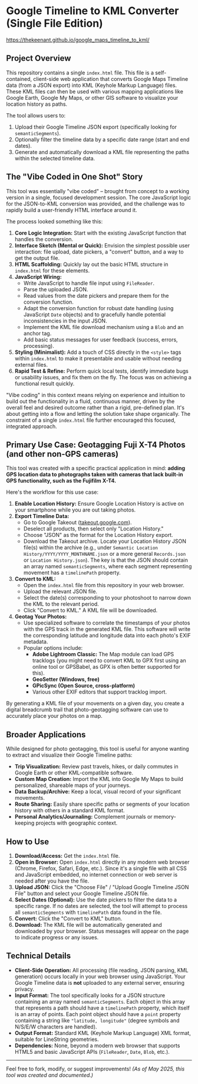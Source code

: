 # Google Timeline to KML Converter (Single File Edition)

https://thekeenant.github.io/google_maps_timeline_to_kml/

## Project Overview

This repository contains a single `index.html` file. This file is a self-contained, client-side web application that converts Google Maps Timeline data (from a JSON export) into KML (Keyhole Markup Language) files. These KML files can then be used with various mapping applications like Google Earth, Google My Maps, or other GIS software to visualize your location history as paths.

The tool allows users to:

1.  Upload their Google Timeline JSON export (specifically looking for `semanticSegments`).
2.  Optionally filter the timeline data by a specific date range (start and end dates).
3.  Generate and automatically download a KML file representing the paths within the selected timeline data.

## The "Vibe Coded in One Shot" Story

This tool was essentially "vibe coded" – brought from concept to a working version in a single, focused development session. The core JavaScript logic for the JSON-to-KML conversion was provided, and the challenge was to rapidly build a user-friendly HTML interface around it.

The process looked something like this:

1.  **Core Logic Integration:** Start with the existing JavaScript function that handles the conversion.
2.  **Interface Sketch (Mental or Quick):** Envision the simplest possible user interaction: file upload, date pickers, a "convert" button, and a way to get the output file.
3.  **HTML Scaffolding:** Quickly lay out the basic HTML structure in `index.html` for these elements.
4.  **JavaScript Wiring:**
    - Write JavaScript to handle file input using `FileReader`.
    - Parse the uploaded JSON.
    - Read values from the date pickers and prepare them for the conversion function.
    - Adapt the conversion function for robust date handling (using JavaScript `Date` objects) and to gracefully handle potential inconsistencies in the input JSON.
    - Implement the KML file download mechanism using a `Blob` and an anchor tag.
    - Add basic status messages for user feedback (success, errors, processing).
5.  **Styling (Minimalist):** Add a touch of CSS directly in the `<style>` tags within `index.html` to make it presentable and usable without needing external files.
6.  **Rapid Test & Refine:** Perform quick local tests, identify immediate bugs or usability issues, and fix them on the fly. The focus was on achieving a functional result quickly.

"Vibe coding" in this context means relying on experience and intuition to build out the functionality in a fluid, continuous manner, driven by the overall feel and desired outcome rather than a rigid, pre-defined plan. It's about getting into a flow and letting the solution take shape organically. The constraint of a single `index.html` file further encouraged this focused, integrated approach.

## Primary Use Case: Geotagging Fuji X-T4 Photos (and other non-GPS cameras)

This tool was created with a specific practical application in mind: **adding GPS location data to photographs taken with cameras that lack built-in GPS functionality, such as the Fujifilm X-T4.**

Here's the workflow for this use case:

1.  **Enable Location History:** Ensure Google Location History is active on your smartphone while you are out taking photos.
2.  **Export Timeline Data:**
    - Go to Google Takeout ([takeout.google.com](https://takeout.google.com)).
    - Deselect all products, then select only "Location History."
    - Choose "JSON" as the format for the Location History export.
    - Download the Takeout archive. Locate your Location History JSON file(s) within the archive (e.g., under `Semantic Location History/YYYY/YYYY_MONTHNAME.json` or a more general `Records.json` or `Location History.json`). The key is that the JSON should contain an array named `semanticSegments`, where each segment representing movement has a `timelinePath` property.
3.  **Convert to KML:**
    - Open the `index.html` file from this repository in your web browser.
    - Upload the relevant JSON file.
    - Select the date(s) corresponding to your photoshoot to narrow down the KML to the relevant period.
    - Click "Convert to KML." A KML file will be downloaded.
4.  **Geotag Your Photos:**
    - Use specialized software to correlate the timestamps of your photos with the GPS track in the generated KML file. This software will write the corresponding latitude and longitude data into each photo's EXIF metadata.
    - Popular options include:
      - **Adobe Lightroom Classic:** The Map module can load GPS tracklogs (you might need to convert KML to GPX first using an online tool or GPSBabel, as GPX is often better supported for this).
      - **GeoSetter (Windows, free)**
      - **GPicSync (Open Source, cross-platform)**
      - Various other EXIF editors that support tracklog import.

By generating a KML file of your movements on a given day, you create a digital breadcrumb trail that photo-geotagging software can use to accurately place your photos on a map.

## Broader Applications

While designed for photo geotagging, this tool is useful for anyone wanting to extract and visualize their Google Timeline paths:

- **Trip Visualization:** Review past travels, hikes, or daily commutes in Google Earth or other KML-compatible software.
- **Custom Map Creation:** Import the KML into Google My Maps to build personalized, shareable maps of your journeys.
- **Data Backup/Archive:** Keep a local, visual record of your significant movements.
- **Route Sharing:** Easily share specific paths or segments of your location history with others in a standard KML format.
- **Personal Analytics/Journaling:** Complement journals or memory-keeping projects with geographic context.

## How to Use

1.  **Download/Access:** Get the `index.html` file.
2.  **Open in Browser:** Open `index.html` directly in any modern web browser (Chrome, Firefox, Safari, Edge, etc.). Since it's a single file with all CSS and JavaScript embedded, no internet connection or web server is needed after you have the file.
3.  **Upload JSON:** Click the "Choose File" / "Upload Google Timeline JSON File" button and select your Google Timeline JSON file.
4.  **Select Dates (Optional):** Use the date pickers to filter the data to a specific range. If no dates are selected, the tool will attempt to process all `semanticSegments` with `timelinePath` data found in the file.
5.  **Convert:** Click the "Convert to KML" button.
6.  **Download:** The KML file will be automatically generated and downloaded by your browser. Status messages will appear on the page to indicate progress or any issues.

## Technical Details

- **Client-Side Operation:** All processing (file reading, JSON parsing, KML generation) occurs locally in your web browser using JavaScript. Your Google Timeline data is **not** uploaded to any external server, ensuring privacy.
- **Input Format:** The tool specifically looks for a JSON structure containing an array named `semanticSegments`. Each object in this array that represents a path should have a `timelinePath` property, which itself is an array of points. Each point object should have a `point` property containing a string like `"latitude, longitude"` (degree symbols and N/S/E/W characters are handled).
- **Output Format:** Standard KML (Keyhole Markup Language) XML format, suitable for LineString geometries.
- **Dependencies:** None, beyond a modern web browser that supports HTML5 and basic JavaScript APIs (`FileReader`, `Date`, `Blob`, etc.).

---

Feel free to fork, modify, or suggest improvements!
_(As of May 2025, this tool was created and documented.)_
